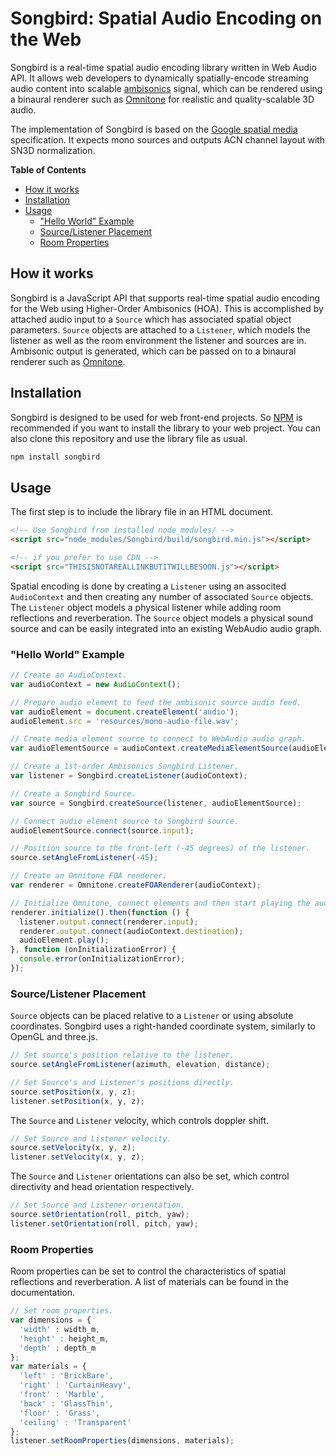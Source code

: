 # Songbird: Spatial Audio Encoding on the Web

<!-- [![Travis](https://img.shields.io/travis/GoogleChrome/omnitone.svg)](https://travis-ci.org/GoogleChrome/omnitone) [![npm](https://img.shields.io/npm/v/omnitone.svg?colorB=4bc51d)](https://www.npmjs.com/package/omnitone) [![GitHub license](https://img.shields.io/badge/license-Apache%202-brightgreen.svg)](https://raw.githubusercontent.com/GoogleChrome/omnitone/master/LICENSE) -->

Songbird is a real-time spatial audio encoding library written in Web Audio API. It allows web developers to dynamically spatially-encode streaming audio content into scalable [ambisonics](https://en.wikipedia.org/wiki/Ambisonics) signal, which can be rendered using a binaural renderer such as [Omnitone](https://github.com/GoogleChrome/omnitone) for realistic and quality-scalable 3D audio.

The implementation of Songbird is based on the [Google spatial media](https://github.com/google/spatial-media) specification. It expects mono sources and outputs ACN channel layout with SN3D normalization.

<!-- START doctoc generated TOC please keep comment here to allow auto update -->
<!-- DON'T EDIT THIS SECTION, INSTEAD RE-RUN doctoc TO UPDATE -->
**Table of Contents**

- [How it works](#how-it-works)
- [Installation](#installation)
- [Usage](#usage)
  - ["Hello World" Example](#hello-world-example)
  - [Source/Listener Placement](#sourcelistener-placement)
  - [Room Properties](#room-properties)

<!-- END doctoc generated TOC please keep comment here to allow auto update -->

## How it works

Songbird is a JavaScript API that supports real-time spatial audio encoding for the Web using Higher-Order Ambisonics (HOA). This is accomplished by attached audio input to a `Source` which has associated spatial object parameters. `Source` objects are attached to a `Listener`, which models the listener as well as the room environment the listener and sources are in. Ambisonic output is generated, which can be passed on to a binaural renderer such as [Omnitone](https://github.com/GoogleChrome/omnitone).

## Installation

Songbird is designed to be used for web front-end projects. So [NPM](https://www.npmjs.com/) is recommended if you want to install the library to your web project. You can also clone this repository and use the library file as usual.

```bash
npm install songbird
```

## Usage

The first step is to include the library file in an HTML document.

```html
<!-- Use Songbird from installed node_modules/ -->
<script src="node_modules/Songbird/build/songbird.min.js"></script>

<!-- if you prefer to use CDN -->
<script src="THISISNOTAREALLINKBUTITWILLBESOON.js"></script>
```

Spatial encoding is done by creating a `Listener` using an associted `AudioContext` and then creating any number of associated `Source` objects. The `Listener` object models a physical listener while adding room reflections and reverberation. The `Source` object models a physical sound source and can be easily integrated into an existing WebAudio audio graph.

### "Hello World" Example

```js
// Create an AudioContext.
var audioContext = new AudioContext();

// Prepare audio element to feed the ambisonic source audio feed.
var audioElement = document.createElement('audio');
audioElement.src = 'resources/mono-audio-file.wav';

// Create media element source to connect to WebAudio audio graph.
var audioElementSource = audioContext.createMediaElementSource(audioElement);

// Create a 1st-order Ambisonics Songbird Listener.
var listener = Songbird.createListener(audioContext);

// Create a Songbird Source.
var source = Songbird.createSource(listener, audioElementSource);

// Connect audio element source to Songbird source.
audioElementSource.connect(source.input);

// Position source to the front-left (-45 degrees) of the listener.
source.setAngleFromListener(-45);

// Create an Omnitone FOA renderer.
var renderer = Omnitone.createFOARenderer(audioContext);

// Initialize Omnitone, connect elements and then start playing the audio element.
renderer.initialize().then(function () {
  listener.output.connect(renderer.input);
  renderer.output.connect(audioContext.destination);
  audioElement.play();
}, function (onInitializationError) {
  console.error(onInitializationError);
});
```

### Source/Listener Placement

`Source` objects can be placed relative to a `Listener` or using absolute coordinates. Songbird uses a right-handed coordinate system, similarly to OpenGL and three.js.

```js
// Set source's position relative to the listener.
source.setAngleFromListener(azimuth, elevation, distance);

// Set Source's and Listener's positions directly.
source.setPosition(x, y, z);
listener.setPosition(x, y, z);
```

The `Source` and `Listener` velocity, which controls doppler shift.

```js
// Set Source and Listener velocity.
source.setVelocity(x, y, z);
listener.setVelocity(x, y, z);
```

The `Source` and `Listener` orientations can also be set, which control directivity and head orientation respectively.

```js
// Set Source and Listener orientation.
source.setOrientation(roll, pitch, yaw);
listener.setOrientation(roll, pitch, yaw);
```

### Room Properties

Room properties can be set to control the characteristics of spatial reflections and reverberation. A list of materials can be found in the documentation.

```js
// Set room properties.
var dimensions = {
  'width' : width_m,
  'height' : height_m,
  'depth' : depth_m
};
var materials = {
  'left' : 'BrickBare',
  'right' : 'CurtainHeavy',
  'front' : 'Marble',
  'back' : 'GlassThin',
  'floor' : 'Grass',
  'ceiling' : 'Transparent'
};
listener.setRoomProperties(dimensions, materials);
```


<!-- ## Advanced Usage

Omnitone also provides various building blocks for the first-order-ambisonic decoding and the binaural rendering. The `FOADecoder` is just a ready-made object built with those components. You can create them and connect together build your own decoding mechanism.

### FOARenderer

`FOARenderer` is an optimized FOA stream binaural renderer based on SH-MaxRe HRIR. It uses a specially crafted HRIR for the optimized audio processing, and the URL for HRIR is shown below. `FOARenderer` must be initialized before its usage.

```js
var foaRenderer = Omnitone.createFOARenderer(audioContext, {
  HRIRUrl: 'https://cdn.rawgit.com/GoogleChrome/omnitone/962089ca/build/resources/sh_hrir_o_1.wav',
  channelMap: [0, 1, 2, 3]
});

foaRenderer.initialize().then(/* do stuff when FOARenderer is ready. */);
```

* context (AudioContext): an AudioContext object.
* options (Object): options for decoder.
    - HRIRUrl (String): URL for the SH-MaxRe HRIR.
    - channelMap (Array): A custom channel map.

```js
foaRenderer.input   // A GainNode as an input of FOARenderer.
foaRenderer.output  // A GainNode as an output of FOARenderer.
```

Note that a `FOARenderer` instance has `input` and `output` GainNode. These nodes can be connected to the other AudioNodes for pre/post-processing.

### FOADecoder

`FOADecoder` is a ready-made package of ambisonic gain decoder and binaural renderer.

```js
var foaDecoder = Omnitone.createFOADecoder(context, element, {
  HRTFSetUrl: 'YOUR_HRTF_SET_URL',
  postGainDB: 0,
  channelMap: [0, 1, 2, 3]
});
```

* context (AudioContext): an AudioContext object.
* element (MediaElement): A target video or audio element for streaming.
* options (Object): options for decoder.
    - HRTFSetUrl (String): Base URL for the cube HRTF sets.
    - postGainDB (Number): Post-decoding gain compensation in dB.
    - channelMap (Array): A custom channel map.

### FOARouter

`FOARouter` is useful when you need to change the channel layout of the incoming multichannel audio stream. This is necessary because the channel layout changes depending on the audio codec in the browser.

```js
var router = Omnitone.createFOARouter(context, channelMap);
```

* context (AudioContext): an AudioContext object.
* channelMap (Array): an array represents the target channel layout.

#### Methods

```js
router.setChannelMap([0, 1, 2, 3]); // 4-ch AAC in Chrome (default).
router.setChannelMap([1, 2, 0, 3]); // 4-ch AAC in Safari.
```

### FOARotator

`FOARotator` is a sound field rotator for the first-order-ambisonic decoding. It also performs the coordinate transformation between the world space and the audio space.

```js
var rotator = Omnitone.createFOARotator(context);
```

* context (AudioContext): an AudioContext object.

#### Methods

```js
rotator.setRotationMatrix([1, 0, 0, 0, 1, 0, 0, 0, 1]); // 3x3 row-major matrix.
rotator.setRotationMatrix4([1, 0, 0, 0, 0, 1, 0, 0, 0, 0, 1, 0, 0, 0, 0, 1]); // 4x4 row-major matrix.
```

* rotationMatrix (Array): 3x3 row-major matrix.
* rotationMatrix4 (Array): 4x4 row-major matrix.

### FOAPhaseMatchedFilter

`FOAPhaseMatchedFilter` is a pair of pass filters (LP/HP) with a crossover frequency to compensate the gain of high frequency contents without a phase difference.

```js
var filter = Omnitone.createFOAPhaseMatchedFilter(context);
```

* context (AudioContext): an AudioContext object.

### FOAVirtualSpeaker

`FOAVirtualSpeaker` is a virtual speaker abstraction with the decoding gain coefficients and HRTF convolution for the first-order-ambisonic audio stream. Note that the speaker instance directly connects to the destination node of `AudioContext`. So you cannot apply additional audio processing after this component.

```js
var speaker = Omnitone.createFOAVirtualSpeaker(context, options);
```

* context (AudioContext): an AudioContext object.
* options (Object): options for speaker.
    - coefficients: decoding coefficients for (W,X,Y,Z).
    - IR: stereo IR buffer for HRTF convolution.
    - gain: post-gain for the speaker.

#### Methods

```js
speaker.enable();   // activate the speaker.
speaker.disable();  // deactivate the speaker.
```

Deactivating a virtual speaker can save CPU powers. Running multiple HRTF convolution can be computationally expensive, so disabling a speaker might be helpful when the binaural rendering is not necessary.


## Building

Omnitone uses [WebPack](https://webpack.github.io/) to build the minified library and to manage dependencies.

```bash
npm install         # install dependencies.
npm run build       # build a non-minified library.
npm run watch       # recompile whenever any source file changes.
npm run build-all   # build a minified library and copy static resources.
```


## Test

Omnitone uses [Travis](https://travis-ci.org/) and [Karma](https://karma-runner.github.io/1.0/index.html) test runner for continuous integration. (The index HTML page for the local testing is deprecated in v0.2.1.) To run the test suite locally, you have to clone the repository, install dependencies and launch the test runner:

```bash
npm test
```

Note that unit tests require the promisified version of `OfflineAudioContext`, so they might not run on non-spec-compliant browsers. Omnitone's Travis CI is using the latest stable version of Chrome.

### Testing Omnitone Locally

For the local testing with Karma test runner, Chrome/Chromium-based browser is required. For Linux distros without Chrome browser, the following set up might be necessary for Karma to run properly:

```bash
# Tested with Ubuntu 16.04
sudo apt install chromium-browser
export CHROME_BIN=chromium-browser
```

Windows platform has not been tested for local testing.


## Audio Codec Compatibility

Omnitone is designed to run any browser that supports Web Audio API, however, it does not address the incompatibility issue around various media codecs in the browsers. At the time of writing, the decoding of compressed multichannel audio via `<video>` or `<audio>` elements is not fully supported by the majority of mobile browsers.


## Related Resources

* [Google Spatial Media](https://github.com/google/spatial-media)
* [Web Audio API](https://webaudio.github.io/web-audio-api/)
* [WebVR](https://webvr.info/)


## Acknowledgments

Special thanks to Boris Smus, Brandon Jones, Dillon Cower, Drew Allen, Julius Kammerl and Marcin Gorzel for their help on this project. We are also grateful to Tim Fain and Jaunt VR for their permission to use beautiful VR contents in the demo.


## Support

If you have found an error in this library, please file an issue at: https://github.com/GoogleChrome/omnitone/issues.

Patches are encouraged, and may be submitted by forking this project and submitting a pull request through GitHub. See CONTRIBUTING for more detail.


## License

Copyright 2016 Google Inc. All Rights Reserved.

Licensed under the Apache License, Version 2.0 (the "License"); you may not use this file except in compliance with the License. You may obtain a copy of the License at

http://www.apache.org/licenses/LICENSE-2.0

Unless required by applicable law or agreed to in writing, software distributed under the License is distributed on an "AS IS" BASIS, WITHOUT WARRANTIES OR CONDITIONS OF ANY KIND, either express or implied. See the License for the specific language governing permissions and limitations under the License. -->


